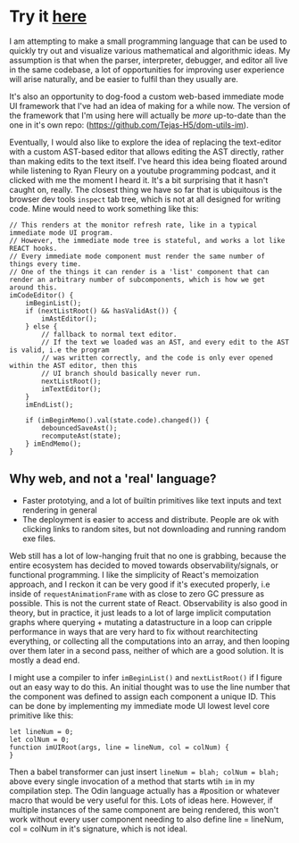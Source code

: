 # Try it [here](https://tejas-h5.github.io/prototyping-lang/)

I am attempting to make a small programming language that can be used to quickly try out and visualize various mathematical and algorithmic ideas.
My assumption is that when the parser, interpreter, debugger, and editor all live in the same codebase, a lot of opportunities for improving
user experience will arise naturally, and be easier to fulfil than they usually are.

It's also an opportunity to dog-food a custom web-based immediate mode UI framework that I've had an idea of making for a while now. The
version of the framework that I'm using here will actually be _more_ up-to-date than the one in it's own repo: (https://github.com/Tejas-H5/dom-utils-im).

Eventually, I would also like to explore the idea of replacing the text-editor with a custom AST-based editor that allows editing the AST directly,
rather than making edits to the text itself. I've heard this idea being floated around while listening to Ryan Fleury on a youtube programming 
podcast, and it clicked with me the moment I heard it. It's a bit surprising that it hasn't caught on, really.
The closest thing we have so far that is ubiquitous is the browser dev tools `inspect` tab tree, which is not at all designed for writing code.
Mine would need to work something like this:

```
// This renders at the monitor refresh rate, like in a typical immediate mode UI program.
// However, the immediate mode tree is stateful, and works a lot like REACT hooks. 
// Every immediate mode component must render the same number of things every time.
// One of the things it can render is a 'list' component that can render an arbitrary number of subcomponents, which is how we get around this.
imCodeEditor() {
    imBeginList();
    if (nextListRoot() && hasValidAst()) {
        imAstEditor();
    } else {
        // fallback to normal text editor.
        // If the text we loaded was an AST, and every edit to the AST is valid, i.e the program
        // was written correctly, and the code is only ever opened within the AST editor, then this 
        // UI branch should basically never run. 
        nextListRoot();
        imTextEditor();
    }
    imEndList();

    if (imBeginMemo().val(state.code).changed()) {
        debouncedSaveAst();
        recomputeAst(state);
    } imEndMemo();
}
```


## Why web, and not a 'real' language?

- Faster prototying, and a lot of builtin primitives like text inputs and text rendering in general
- The deployment is easier to access and distribute. People are ok with clicking links to random sites, but not downloading and running random exe files.

Web still has a lot of low-hanging fruit that no one is grabbing, because the entire ecosystem has
decided to moved towards observability/signals, or functional programming.
I like the simplicity of React's memoization approach, and I reckon it can be very good if it's executed properly, i.e
inside of `requestAnimationFrame` with as close to zero GC pressure as possible.
This is not the current state of React.
Observability is also good in theory, but in practice, it just leads to a lot of large implicit computation graphs
where querying + mutating a datastructure in a loop can cripple performance in ways that are very hard to fix
without rearchitecting everything, or collecting all the computations into an array, and then looping over them later in a second pass, 
neither of which are a good solution. It is mostly a dead end. 

I might use a compiler to infer `imBeginList()` and `nextListRoot()` if I figure out an easy way to do this.
An initial thought was to use the line number that the component was defined to assign each component a unique ID.
This can be done by implementing my immediate mode UI lowest level core primitive like this:
```
let lineNum = 0;
let colNum = 0;
function imUIRoot(args, line = lineNum, col = colNum) {
}
```
Then a babel transformer can just insert `lineNum = blah; colNum = blah;` above every single invocation of a method that starts wtih
`im` in my compilation step.
The Odin language actually has a #position or whatever macro that would be very useful for this.
Lots of ideas here.
However, if multiple instances of the same component are being rendered, this won't work without every user component needing to 
also define line = lineNum, col = colNum in it's signature, which is not ideal. 

